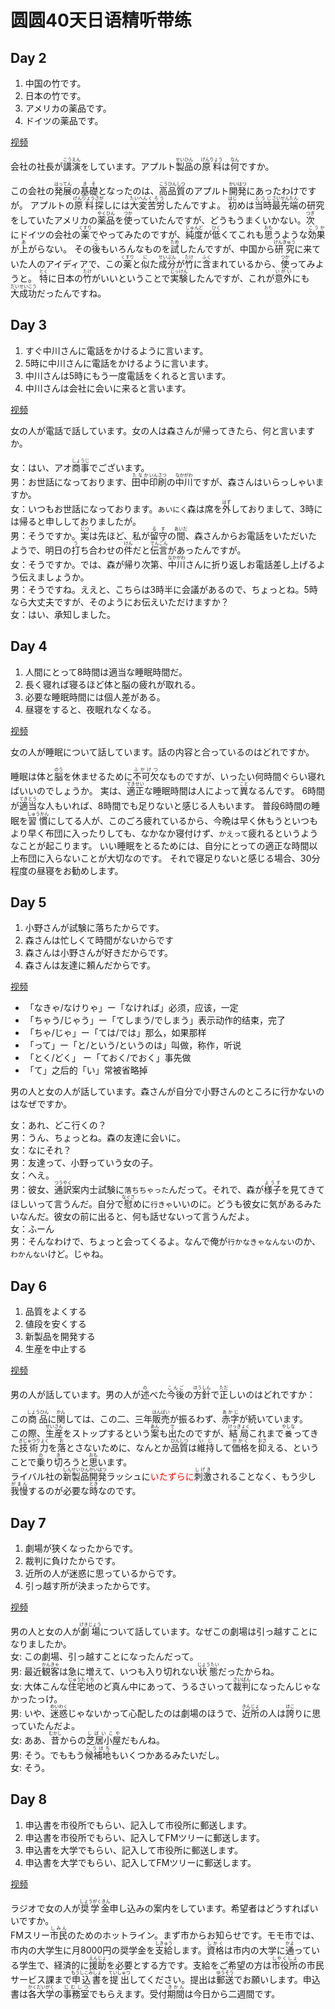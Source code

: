 # 圆圆40天日语精听带练

## Day 2
1. 中国の竹です。
2. 日本の竹です。
3. アメリカの薬品です。
4. ドイツの薬品です。

[视频](https://www.bilibili.com/video/BV1Xf421R7Pk?spm_id_from=333.788.videopod.sections&vd_source=d8126d6dfe278e5495affd8b80ff9dc3)

会社の社長が<ruby>講演<rt>こうえん</rt></ruby>をしています。アプルト<ruby>製品<rt>せいひん</rt></ruby>の<ruby>原料<rt>げんりょう</rt></ruby>は<ruby>何<rt>なん</rt></ruby>ですか。

この会社の<ruby>発展<rt>はってん</rt></ruby>の<ruby>基礎<rt>きそ</rt></ruby>となったのは、<ruby>高品質<rt>こうひんしつ</rt></ruby>のアプルト<ruby>開発<rt>かいはつ</rt></ruby>にあったわけですが。
アプルトの<ruby>原料<rt>げんりょう</rt></ruby><ruby>探<rt>さが</rt></ruby>しには<ruby>大変<rt>たいへん</rt></ruby><ruby>苦労<rt>くろう</rt></ruby>したんですよ。
<ruby>初<rt>はじ</rt></ruby>めは<ruby>当時<rt>とうじ</rt></ruby><ruby>最先端<rt>さいせんたん</rt></ruby>の研究をしていたアメリカの<ruby>薬品<rt>やくひん</rt></ruby>を<ruby>使<rt>つか</rt></ruby>っていたんですが、どうもうまくいかない。
<ruby>次<rt>つぎ</rt></ruby>にドイツの会社の<ruby>薬<rt>くすり</rt></ruby>でやってみたのですが、<ruby>純度<rt>じゅんど</rt></ruby>が<ruby>低<rt>ひく</rt></ruby>くてこれも<ruby>思<rt>おも</rt></ruby>うような<ruby>効果<rt>こうか</rt></ruby>が<ruby>上<rt>あ</rt></ruby>がらない。
その<ruby>後<rt>ご</rt></ruby>もいろんなものを<ruby>試<rt>ため</rt></ruby>したんですが、中国から<ruby>研究<rt>けんきゅう</rt></ruby>に来ていた人のアイディアで、この<ruby>薬<rt>くすり</rt></ruby>と<ruby>似<rt>に</rt></ruby>た<ruby>成分<rt>せいぶん</rt></ruby>が<ruby>竹<rt>たけ</rt></ruby>に<ruby>含<rt>ふく</rt></ruby>まれているから、<ruby>使<rt>つか</rt></ruby>ってみようと。
<ruby>特<rt>とく</rt></ruby>に日本の<ruby>竹<rt>たけ</rt></ruby>がいいということで<ruby>実験<rt>じっけん</rt></ruby>したんですが、これが<ruby>意外<rt>いがい</rt></ruby>にも<ruby>大成功<rt>だいせいこう</rt></ruby>だったんですね。

## Day 3
1. すぐ中川さんに電話をかけるように言います。
2. 5時に中川さんに電話をかけるように言います。
3. 中川さんは5時にもう一度電話をくれると言います。
4. 中川さんは会社に会いに来ると言います。

[视频](https://www.bilibili.com/video/BV1Ut421T7uG?spm_id_from=333.788.videopod.sections&vd_source=d8126d6dfe278e5495affd8b80ff9dc3)

女の人が電話で話しています。女の人は森さんが帰ってきたら、何と言いますか。

女：はい、アオ<ruby>商事<rt>しょうじ</rt></ruby>でございます。  
男：お世話になっております、<ruby>田中<rt>たなか</rt></ruby><ruby>印刷<rt>いんさつ</rt></ruby>の<ruby>中川<rt>なかがわ</rt></ruby>ですが、森さんはいらっしゃいますか。  
女：いつもお世話になっております。`あいにく`森は席を<ruby>外<rt>はず</rt></ruby>しておりまして、3時には帰ると申ししておりましたが。  
男：そうですか。<ruby>実<rt>じつ</rt></ruby>は先ほど、私が<ruby>留守<rt>るす</rt></ruby>の<ruby>間<rt>あいだ</rt></ruby>、森さんからお電話をいただいたようで、明日の<ruby>打<rt>う</rt></ruby>ち合わせの<ruby>件<rt>けん</rt></ruby>だと<ruby>伝言<rt>でんごん</rt></ruby>があったんですが。  
女：そうですか。では、森が帰り次第、<ruby>中川<rt>なかがわ</rt></ruby>さんに折り返しお電話差し上げるよう伝えましょうか。  
男：そうですね。ええと、こちらは3時半に会議があるので、ちょっとね。5時なら大丈夫ですが、そのようにお伝えいただけますか？  
女：はい、承知しました。

## Day 4
1. 人間にとって8時間は適当な睡眠時間だ。
2. 長く寝れば寝るほど体と脳の疲れが取れる。
3. 必要な睡眠時間には個人差がある。
4. 昼寝をすると、夜眠れなくなる。

[视频](https://www.bilibili.com/video/BV1rn4y1R7gD?spm_id_from=333.788.videopod.sections&vd_source=d8126d6dfe278e5495affd8b80ff9dc3)

女の人が睡眠について話しています。話の内容と合っているのはどれですか。

睡眠は体と<ruby>脳<rt>のう</rt></ruby>を休ませるために<ruby>不可欠<rt>ふかけつ</rt></ruby>なものですが、いったい何時間ぐらい寝ればいいのでしょうか。
実は、<ruby>適正<rt>てきせい</rt></ruby>な睡眠時間は人によって<ruby>異<rt>こと</rt></ruby>なるんです。
6時間が<ruby>適当<rt>てきとう</rt></ruby>な人もいれば、8時間でも足りないと感じる人もいます。
普段6時間の睡眠を<ruby>習慣<rt>しゅうかん</rt></ruby>にしてる人が、このごろ疲れているから、今晩は早く休もうといつもより早く布団に入ったりしても、なかなか寝付けず、`かえって`疲れるというようなことが起こります。
いい睡眠をとるためには、自分にとっての適正な時間以上布団に入らないことが大切なのです。
それで寝足りないと感じる場合、30分程度の昼寝をお勧めします。

## Day 5
1. 小野さんが試験に落ちたからです。
2. 森さんは忙しくて時間がないからです
3. 森さんは小野さんが好きだからです。
4. 森さんは友達に頼んだからです。

[视频](https://www.bilibili.com/video/BV1pi421m72g/?spm_id_from=333.1007.top_right_bar_window_history.content.click&vd_source=d8126d6dfe278e5495affd8b80ff9dc3)

* 「なきゃ/なけりゃ」ー「なければ」必须，应该，一定
* 「ちゃう/じゃう」ー「てしまう/でしまう」表示动作的结束，完了
* 「ちゃ/じゃ」ー「ては/では」那么，如果那样
* 「って」ー「と/という/というのは」叫做，称作，听说
* 「とく/どく」 ー「ておく/でおく」事先做
* 「て」之后的「い」常被省略掉

男の人と女の人が話しています。森さんが自分で小野さんのところに行かないのはなぜですか。

女：あれ、どこ行くの？  
男：うん、ちょっとね。森の友達に会いに。  
女：なにそれ？  
男：友達って、小野っていう女の子。  
女：へえ。  
男：彼女、<ruby>通訳<rt>つうやく</rt></ruby>案内士試験に`落ちちゃった`んだって。それで、森が<ruby>様子<rt>ようす</rt></ruby>を見てきてほしいって言うんだ。自分で<ruby>慰<rt>なぐさ</rt></ruby>めに`行きゃ`いいのに。どうも彼女に気があるみたいなんだ。彼女の前に出ると、何も話せないって言うんだよ。  
女：ふーん  
男：そんなわけで、ちょっと会ってくるよ。なんで俺が`行かなきゃなんない`のか、`わかんない`けど。じゃね。

## Day 6
1. 品質をよくする
2. 値段を安くする
3. 新製品を開発する
4. 生産を中止する

[视频](https://www.bilibili.com/video/BV1mU411d7j7?spm_id_from=333.788.videopod.sections&vd_source=d8126d6dfe278e5495affd8b80ff9dc3)

男の人が話しています。男の人が<ruby>述<rt>の</rt></ruby>べた<ruby>今後<rt>こんご</rt></ruby>の<ruby>方針<rt>ほうしん</rt></ruby>で<ruby>正<rt>ただ</rt></ruby>しいのはどれですか：

この<ruby>商品<rt>しょうひん</rt></ruby>に<ruby>関<rt>かん</rt></ruby>しては、この二、三年<ruby>販売<rt>はんばい</rt></ruby>が振るわず、<ruby>赤字<rt>あかじ</rt></ruby>が続いています。  
この際、<ruby>生産<rt>せいさん</rt></ruby>をストップするという<ruby>案<rt>あん</rt></ruby>も<ruby>出<rt>で</rt></ruby>たのですが、<ruby>結局<rt>けっきょく</rt></ruby>これまで<ruby>`養`<rt>やしな</rt></ruby>ってきた<ruby>技術力<rt>ぎじゅつりょく</rt></ruby>を<ruby>落<rt>お</rt></ruby>とさないために、なんとか<ruby>品質<rt>ひんしつ</rt></ruby>は<ruby>維持<rt>いじ</rt></ruby>して<ruby>価格<rt>かかく</rt></ruby>を<ruby>抑<rt>おさ</rt></ruby>える、ということで<ruby>乗<rt>の</rt></ruby>り<ruby>切<rt>き</rt></ruby>ろうと<ruby>思<rt>おも</rt></ruby>います。  
ライバル社の<ruby>新製品<rt>しんせいひん</rt></ruby><ruby>開発<rt>かいはつ</rt></ruby>ラッシュに<span style="color: red">いたずらに</span><ruby>刺激<rt>しげき</rt></ruby>されることなく、もう少し<ruby>我慢<rt>がまん</rt></ruby>するのが必要な<ruby>時<rt>とき</rt></ruby>なのです。

## Day 7
1. 劇場が狭くなったからです。
2. 裁判に負けたからです。
3. 近所の人が迷惑に思っているからです。
4. 引っ越す所が決まったからです。

[视频](https://www.bilibili.com/video/BV1LU411o7M4?spm_id_from=333.788.videopod.sections&vd_source=d8126d6dfe278e5495affd8b80ff9dc3)

男の人と女の人が<ruby>劇場<rt>げきじょう</rt></ruby>について話しています。なぜこの劇場は引っ越すことになりましたか。  
女: この劇場、引っ越すことになったんだって。  
男: 最近<ruby>観客<rt>かんきゃ</rt></ruby>は急に増えて、いつも入り切れない<ruby>状態<rt>じょうたい</rt></ruby>だったからね。  
女: 大体こんな<ruby>住宅地<rt>じゅうたくち</rt></ruby>のど真ん中にあって、うるさいって<ruby>裁判<rt>さいばん</rt></ruby>になったんじゃなかったっけ。  
男: いや、<ruby>迷惑<rt>めいわく</rt></ruby>じゃないかって心配したのは劇場のほうで、<ruby>近所<rt>きんじょ</rt></ruby>の人は<ruby>誇<rt>ほこ</rt></ruby>りに思っていたんだよ。  
女: ああ、<ruby>昔<rt>むかし</rt></ruby>からの<ruby>芝居小屋<rt>しばいこや</rt></ruby>だもんね。  
男: そう。でももう<ruby>候補地<rt>こうほち</rt></ruby>もいくつかあるみたいだし。  
女: そう。

## Day 8
1. 申込書を市役所でもらい、記入して市役所に郵送します。
2. 申込書を市役所でもらい、記入してFMツリーに郵送します。
3. 申込書を大学でもらい、記入して市役所に郵送します。
4. 申込書を大学でもらい、記入してFMツリーに郵送します。

[视频](https://www.bilibili.com/video/BV1n7421Z7dX?spm_id_from=333.788.videopod.sections&vd_source=d8126d6dfe278e5495affd8b80ff9dc3)

ラジオで女の人が<ruby>奨学金<rt>しょうがくきん</rt></ruby>申し込みの案内をしています。希望者はどうすればいいですか。  
FMスリー<ruby>市民<rt>しみん</rt></ruby>のためのホットライン。まず市からお知らせです。モモ市では、市内の大学生に月8000円の奨学金を<ruby>支給<rt>しきゅう</rt></ruby>します。<ruby>資格<rt>しかく</rt></ruby>は市内の大学に<ruby>通<rt>かよ</rt></ruby>っている学生で、経済的に<ruby>援助<rt>えんじょ</rt></ruby>を必要とする方です。支給をご希望の方は<ruby>市役所<rt>しやくしょ</rt></ruby>の市民サービス課まで<ruby>申込書<rt>もうしこみしょ</rt></ruby>を<ruby>提出<rt>ていしゅつ</rt></ruby>してください。提出は<ruby>郵送<rt>ゆうそう</rt></ruby>でお願いします。申込書は<ruby>各<rt>かく</rt></ruby><ruby>大学<rt>だいがく</rt></ruby>の<ruby>事務室<rt>じむしつ</rt></ruby>でもらえます。受付<ruby>期間<rt>きかん</rt></ruby>は今日から二週間です。
